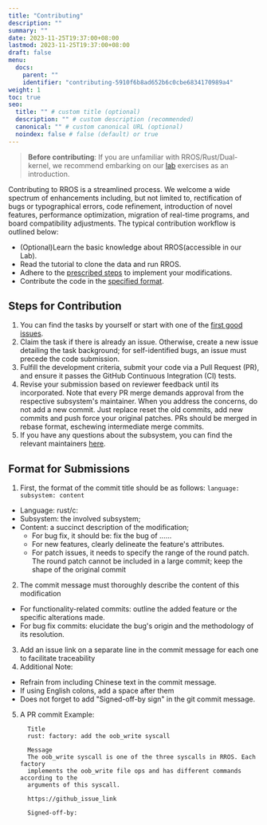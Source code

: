 ```yaml
---
title: "Contributing"
description: ""
summary: ""
date: 2023-11-25T19:37:00+08:00
lastmod: 2023-11-25T19:37:00+08:00
draft: false
menu:
  docs:
    parent: ""
    identifier: "contributing-5910f6b8ad652b6c0cbe6834170989a4"
weight: 1
toc: true
seo:
  title: "" # custom title (optional)
  description: "" # custom description (recommended)
  canonical: "" # custom canonical URL (optional)
  noindex: false # false (default) or true
---
```


> **Before contributing**:
> If you are unfamiliar with RROS/Rust/Dual-kernel, we recommend embarking on our [lab](https://github.com/rust-real-time-os/os_lab) exercises as an introduction.

Contributing to RROS is a streamlined process. We welcome a wide spectrum of enhancements including, but not limited to, rectification of bugs or typographical errors, code refinement, introduction of novel features, performance optimization, migration of real-time programs, and board compatibility adjustments. The typical contribution workflow is outlined below:
- (Optional)Learn the basic knowledge about RROS(accessible in our Lab).
- Read the tutorial to clone the data and run RROS.
- Adhere to the [prescribed steps](#steps-for-contribution) to implement your modifications.
- Contribute the code in the [specified format](#format-for-submissions).

## Steps for Contribution

1. You can find the tasks by yourself or start with one of the [first good issues]().
2. Claim the task if there is already an issue. Otherwise, create a new issue detailing the task background; for self-identified bugs, an issue must precede the code submission.
3. Fulfill the development criteria, submit your code via a Pull Request (PR), and ensure it passes the GitHub Continuous Integration (CI) tests.
4. Revise your submission based on reviewer feedback until its incorporated. Note that every PR merge demands approval from the respective subsystem's maintainer. When you address the concerns, do not add a new commit. Just replace reset the old commits, add new commits and push force your original patches. PRs should be merged in rebase format, eschewing intermediate merge commits.
5. If you have any questions about the subsystem, you can find the relevant maintainers [here](https://bupt-os.github.io/website/docs/contributing/maintainers).

## Format for Submissions

1. First, the format of the commit title should be as follows: `language: subsystem: content`
  - Language: rust/c:
  - Subsystem: the involved subsystem;
  - Content: a succinct description of the modification;
    - For bug fix, it should be: fix the bug of ......
    - For new features, clearly delineate the feature's attributes.
    - For patch issues, it needs to specify the range of the round patch. The round patch cannot be included in a large commit; keep the shape of the original commit
2. The commit message must thoroughly describe the content of this modification
  - For functionality-related commits: outline the added feature or the specific alterations made.
  - For bug fix commits: elucidate the bug's origin and the methodology of its resolution.
3. Add an issue link on a separate line in the commit message for each one to facilitate traceability
4. Additional Note:
  -  Refrain from including Chinese text in the commit message.
  -  If using English colons, add a space after them
  -  Does not forget to add "Signed-off-by sign" in the git commit message.
5.  A PR commit Example:
    ```
      Title
      rust: factory: add the oob_write syscall

      Message
      The oob_write syscall is one of the three syscalls in RROS. Each factory 
      implements the oob_write file ops and has different commands according to the 
      arguments of this syscall.

      https://github_issue_link

      Signed-off-by: 
    ```

